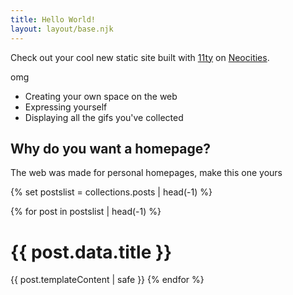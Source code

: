```yaml
---
title: Hello World!
layout: layout/base.njk
---
```


<p>
  Check out your cool new static site built with
  <a href="https://11ty.dev">11ty</a> on
  <a href="https://neocities.org/">Neocities</a>.
</p>

<p>omg</p>

<ul>
  <li>Creating your own space on the web</li>
  <li>Expressing yourself</li>
  <li>Displaying all the gifs you've collected</li>
</ul>

<h2>Why do you want a homepage?</h2>
<p>The web was made for personal homepages, make this one yours</p>

{% set postslist = collections.posts | head(-1) %}

{% for post in postslist | head(-1) %}
  <h1>{{ post.data.title }}</h1>
  {{ post.templateContent | safe }}
{% endfor %}
